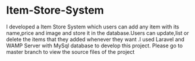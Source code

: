 # Item-Store-System
I developed a Item Store System which users can add any item with its name,price and image and store it in the database.Users can update,list or delete the items that they added whenever they want .I used Laravel and WAMP Server with MySql database to develop this project. Please go to master branch to view the source files of the project
